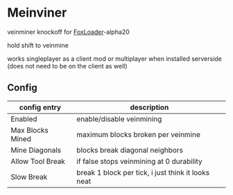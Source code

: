 # Meinviner

veinminer knockoff for [FoxLoader](https://github.com/Fox2Code/FoxLoader)-alpha20

hold shift to veinmine

works singleplayer as a client mod or multiplayer when installed serverside (does not need to be on the client as well)

## Config

| config entry     | description                                        |
|------------------|----------------------------------------------------|
| Enabled          | enable/disable veinmining                          |
| Max Blocks Mined | maximum blocks broken per veinmine                 |
| Mine Diagonals   | blocks break diagonal neighbors                    |
| Allow Tool Break | if false stops veinmining at 0 durability          |
| Slow Break       | break 1 block per tick, i just think it looks neat |